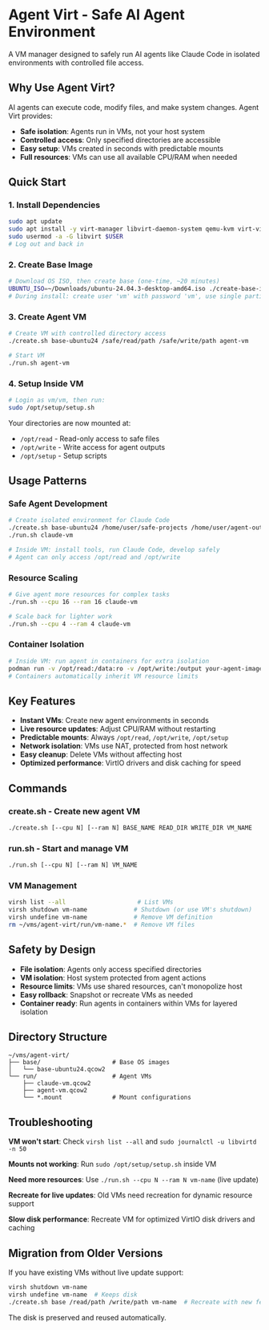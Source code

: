 # Agent Virt - Safe AI Agent Environment

A VM manager designed to safely run AI agents like Claude Code in isolated environments with controlled file access.

## Why Use Agent Virt?

AI agents can execute code, modify files, and make system changes. Agent Virt provides:

- **Safe isolation**: Agents run in VMs, not your host system
- **Controlled access**: Only specified directories are accessible
- **Easy setup**: VMs created in seconds with predictable mounts
- **Full resources**: VMs can use all available CPU/RAM when needed

## Quick Start

### 1. Install Dependencies
```bash
sudo apt update
sudo apt install -y virt-manager libvirt-daemon-system qemu-kvm virt-viewer
sudo usermod -a -G libvirt $USER
# Log out and back in
```

### 2. Create Base Image
```bash
# Download OS ISO, then create base (one-time, ~20 minutes)
UBUNTU_ISO=~/Downloads/ubuntu-24.04.3-desktop-amd64.iso ./create-base-image.sh base-ubuntu24
# During install: create user 'vm' with password 'vm', use single partition, 30GB recommended
```

### 3. Create Agent VM
```bash
# Create VM with controlled directory access
./create.sh base-ubuntu24 /safe/read/path /safe/write/path agent-vm

# Start VM
./run.sh agent-vm
```

### 4. Setup Inside VM
```bash
# Login as vm/vm, then run:
sudo /opt/setup/setup.sh
```

Your directories are now mounted at:
- `/opt/read` - Read-only access to safe files
- `/opt/write` - Write access for agent outputs
- `/opt/setup` - Setup scripts

## Usage Patterns

### Safe Agent Development
```bash
# Create isolated environment for Claude Code
./create.sh base-ubuntu24 /home/user/safe-projects /home/user/agent-outputs claude-vm
./run.sh claude-vm

# Inside VM: install tools, run Claude Code, develop safely
# Agent can only access /opt/read and /opt/write
```

### Resource Scaling
```bash
# Give agent more resources for complex tasks
./run.sh --cpu 16 --ram 16 claude-vm

# Scale back for lighter work
./run.sh --cpu 4 --ram 4 claude-vm
```

### Container Isolation
```bash
# Inside VM: run agent in containers for extra isolation
podman run -v /opt/read:/data:ro -v /opt/write:/output your-agent-image
# Containers automatically inherit VM resource limits
```

## Key Features

- **Instant VMs**: Create new agent environments in seconds
- **Live resource updates**: Adjust CPU/RAM without restarting
- **Predictable mounts**: Always `/opt/read`, `/opt/write`, `/opt/setup`
- **Network isolation**: VMs use NAT, protected from host network
- **Easy cleanup**: Delete VMs without affecting host
- **Optimized performance**: VirtIO drivers and disk caching for speed

## Commands

### create.sh - Create new agent VM
```bash
./create.sh [--cpu N] [--ram N] BASE_NAME READ_DIR WRITE_DIR VM_NAME
```

### run.sh - Start and manage VM
```bash
./run.sh [--cpu N] [--ram N] VM_NAME
```

### VM Management
```bash
virsh list --all                    # List VMs
virsh shutdown vm-name             # Shutdown (or use VM's shutdown)
virsh undefine vm-name             # Remove VM definition
rm ~/vms/agent-virt/run/vm-name.*  # Remove VM files
```

## Safety by Design

- **File isolation**: Agents only access specified directories
- **VM isolation**: Host system protected from agent actions
- **Resource limits**: VMs use shared resources, can't monopolize host
- **Easy rollback**: Snapshot or recreate VMs as needed
- **Container ready**: Run agents in containers within VMs for layered isolation

## Directory Structure
```
~/vms/agent-virt/
├── base/                    # Base OS images
│   └── base-ubuntu24.qcow2
└── run/                     # Agent VMs
    ├── claude-vm.qcow2
    ├── agent-vm.qcow2
    └── *.mount              # Mount configurations
```

## Troubleshooting

**VM won't start**: Check `virsh list --all` and `sudo journalctl -u libvirtd -n 50`

**Mounts not working**: Run `sudo /opt/setup/setup.sh` inside VM

**Need more resources**: Use `./run.sh --cpu N --ram N vm-name` (live update)

**Recreate for live updates**: Old VMs need recreation for dynamic resource support

**Slow disk performance**: Recreate VM for optimized VirtIO disk drivers and caching

## Migration from Older Versions

If you have existing VMs without live update support:
```bash
virsh shutdown vm-name
virsh undefine vm-name  # Keeps disk
./create.sh base /read/path /write/path vm-name  # Recreate with new features
```

The disk is preserved and reused automatically.